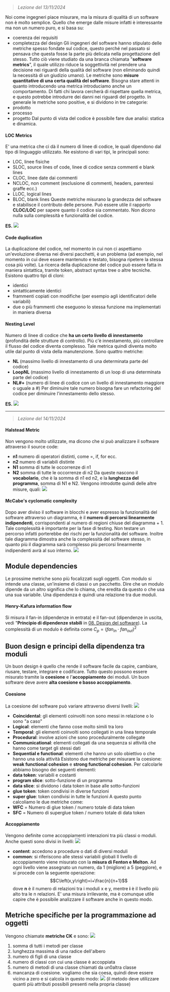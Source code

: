  > *Lezione del 13/11/2024*

Noi come ingegneri piace misurare, ma la misura di qualità di un software non è molto semplice. Quello che emerge dalle misure infatti è interessante ma non un numero puro, e si basa su:
- coerenza dei requisiti
- completezza del design
Gli ingegneri del software hanno stipulato delle metriche spesso fondate sul codice, questo perché nel passato si pensava che questa fosse la parte più delicata nella progettazione dell stesso. Tutto ciò viene studiato da una branca chiamata "**software metrics**", il quale utilizzo riduce la soggettività nel prendere una decisione nei riguardi della qualità del software (non eliminando quindi la necessità di un giudizio umano). Le metriche sono **misure quantitative di una certa qualità del software**.
Bisogna stare attenti in quanto introducendo una metrica introduciamo anche un comportamento. Di fatti chi lavora cercherà di rispettare quella metrica, e questo potrebbe introdurre dei danni nei riguardi del progetto.
In generale le metriche sono positive, e si dividono in tre categorie:
- prodotto
- processo 
- progetto
Dal punto di vista del codice è possibile fare due analisi: statica e dinamica.
#### LOC Metrics
E' una metrica che ci dà il numero di linee di codice, le quali dipendono dal tipo di linguaggio utilizzato. Ne esistono di vari tipi, le principali sono:
- LOC, linee fisiche
- SLOC, source lines of code, linee di codice senza commenti e blank lines
- CLOC, linee date dai commenti
- NCLOC, non comment (esclusione di commenti, headers, parentesi graffe ecc.)
- LLOC, logical lines
- BLOC, blank lines
Queste metriche misurano la grandezza del software e stabilisce il contributo delle persone. Può essere utile il rapporto **CLOC/LOC** per sapere quanto il codice sia commentato. 
Non dicono nulla sulla complessità e funzionalità del codice.

**ES.**
![](Images/Pasted%20image%2020241114114106.png)
#### Code duplication
La duplicazione del codice, nel momento in cui non ci aspettiamo un'evoluzione diversa nei diversi pacchetti, è un problema (ad esempio, nel momento in cui deve essere mantenuto e testato, bisogna ripetere la stessa cosa più volte). La ricerca della duplicazione del codice può essere fatta in maniera sintattica, tramite token, abstract syntax tree o altre tecniche. Esistono quattro tipi di cloni:
- identici
- sintatticamente identici
- frammenti copiati con modifiche (per esempio agli identificatori delle variabili)
- due o più frammenti che eseguono lo stessa funzione ma implementati in maniera diversa
#### Nesting Level
Numero di linee di codice che **ha un certo livello di innestamento** (profondità delle strutture di controllo). Più c'è innestamento, più controllare il flusso del codice diventa complesso. Tale metrica quindi diventa molto utile dal punto di vista della manutenzione.
Sono quattro metriche:
- **NL** (massimo livello di innestamento di una determinata parte del codice)
- **LoopNL** (massimo livello di innestamento di un loop di una determinata parte del codice)
- **NL#+** (numero di linee di codice con un livello di innestamento maggiore o uguale a #)
Per diminuire tale numero bisogna fare un refactoring del codice per diminuire l'innestamento dello stesso.

**ES.**
![](Images/Pasted%20image%2020241114115122.png)

---
 > *Lezione del 14/11/2024*
#### Halstead Metric
Non vengono molto utilizzate, ma dicono che si può analizzare il software attraverso il source code:
- **n1** numero di operatori distinti, come =, if, for ecc.
- **n2** numero di variabili distinte
- **N1** somma di tutte le occorrenze di n1
- **N2** somma di tutte le occorrenze di n2
Da queste nascono il **vocabolario**, che è la somma di n1 ed n2, e la **lunghezza del programma**, somma di N1 e N2. Vengono introdotte quindi delle altre misure, quali:
![](Images/Pasted%20image%2020241114115504.png)
#### McCabe's cyclomatic complexity 
Dopo aver diviso il software in blocchi e aver espresso la funzionalità del software attraverso un diagramma, è il **numero di percorsi linearmente indipendenti**, corrispondenti al numero di regioni chiuse del diagramma + 1. Tale complessità è importante per la fase di testing. Non testare un percorso infatti porterebbe dei rischi per la funzionalità del software. Inoltre tale diagramma dimostra anche la complessità del software stesso, in quanto più il diagramma sarà complesso più percorsi linearmente indipendenti avrà al suo interno.
![](Images/Pasted%20image%2020241114155942.png)
## Module dependencies
Le prossime metriche sono più focalizzati sugli oggetti. Con modulo si intende una classe, un'insieme di classi o un pacchetto. Dire che un modulo dipende da un altro significa che lo chiama, che eredita da questo o che usa una sua variabile. Una dipendenza è quindi una relazione tra due moduli. 
#### Henry-Kafura information flow
Si misura il fan-in (dipendenze in entrata) e il fan-out (dipendenze in uscita, vedi "**Principio di dipendenze stabili** in [08. Design del software](08.%20Design%20del%20software.md)). La complessità di un modulo è definita come $C_{p}^{}=\left(fan_{in}\cdot fan_{out}\right)^2$
## Buon design e principi della dipendenza tra moduli
Un buon design è quello che rende il software facile da capire, cambiare, riusare, testare, integrare e codificare. Tutto questo possono essere misurato tramite la **coesione** e l'**accoppiamento** dei moduli. Un buon software deve avere **alta coesione e basso accoppiamento**. 
#### Coesione
La coesione del software può variare attraverso diversi livelli:
![](Images/Pasted%20image%2020241114142812.png)
- **Coincidental**: gli elementi coinvolti non sono messi in relazione o lo sono "a caso"
- **Logical**: elementi che fanno cose molto simili tra loro
- **Temporal**: gli elementi coinvolti sono collegati in una linea temporale
- **Procedural**: involve azioni che sono proceduralmente collegate
- **Communicational**: elementi collegati da una sequenza si attività che hanno come target gli stessi dati
- **Sequential e functional**: elementi che hanno un solo obiettivo o che hanno una sola attività
Esistono due metriche per misurare la coesione: **weak functional cohesion** e **strong functional cohesion**. Per calcolarle abbiamo bisogno dei seguenti elementi:
- **data token**: variabili e costanti
- **program slice**: sotto-funzione di un programma
- **data slice**: si dividono i data token in base alle sotto-funzioni
- **glue token**: token condivisi in diverse funzioni
- **super glue**: token condivisi in tutte le funzioni
A questo punto calcoliamo le due metriche come:
- **WFC** = Numero di glue token / numero totale di data token
- **SFC** = Numero di superglue token / numero totale di data token
#### Accoppiamento
Vengono definite come accoppiamenti interazioni tra più classi o moduli. Anche questi sono divisi in livelli:
![](Images/Pasted%20image%2020241114160915.png)
- **content**: accedono a procedure o dati di diversi moduli
- **common**: si riferiscono alle stessi variabili globali
Il livello di accoppiamento viene misurato con la **misura di Fenton e Melton**. Ad ogni livello viene assegnato un numero, da 1 (migliore) a 5 (peggiore), e si procede con la seguente operazione:
$$C\left(x,y\right)=i+\frac{n}{n+1}$$
dove **n** è il numero di relazioni tra i moduli x e y, mentre **i** è il livello più alto tra le n relazioni.
E' una misura irrilevante, ma è comunque utile capire che è possibile analizzare il software anche in questo modo.
## Metriche specifiche per la programmazione ad oggetti
Vengono chiamate **metriche CK** e sono:
![](Images/Pasted%20image%2020241114144331.png)
1. somma di tutti i metodi per classe
2. lunghezza massima di una radice dell'albero
3. numero di figli di una classe
4. numero di classi con cui una classe è accoppiata
5. numero di metodi di una classe chiamati da un0altra classe
6. mancanza di coesione. vogliamo che sia coesa, quindi deve essere vicino a zero e si calcola in questo modo: 
 ![](Images/Pasted%20image%2020241114144523.png)
 (il metodo deve utilizzare quanti più attributi possibili presenti nella propria classe)
 